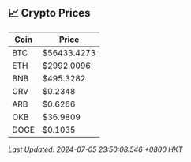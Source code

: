 ## 📈 Crypto Prices

| Coin | Price |
| ---- | ----- |
| BTC | $56433.4273 |
| ETH | $2992.0096 |
| BNB | $495.3282 |
| CRV | $0.2348 |
| ARB | $0.6266 |
| OKB | $36.9809 |
| DOGE | $0.1035 |

_Last Updated: 2024-07-05 23:50:08.546 +0800 HKT_